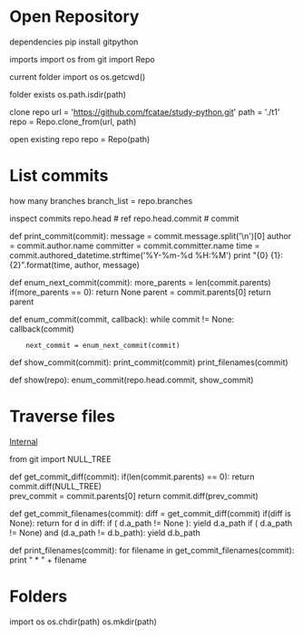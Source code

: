
# Open Repository

dependencies
    pip install gitpython

imports
    import os
    from git import Repo

current folder
    import os
    os.getcwd()

folder exists
    os.path.isdir(path)

clone repo
    url = 'https://github.com/fcatae/study-python.git'
    path = './t1'
    repo = Repo.clone_from(url, path)

open existing repo
    repo = Repo(path)


# List commits

how many branches
    branch_list = repo.branches

inspect commits
    repo.head          # ref
    repo.head.commit   # commit


def print_commit(commit):
    message = commit.message.split('\n')[0]
    author = commit.author.name
    committer = commit.committer.name
    time = commit.authored_datetime.strftime('%Y-%m-%d %H:%M')
    print "{0} {1}: {2}".format(time, author, message)


def enum_next_commit(commit):
    more_parents = len(commit.parents)
    if(more_parents == 0):
        return None
    parent = commit.parents[0]
    return parent

def enum_commit(commit, callback):
    while commit != None:
        callback(commit)

        next_commit = enum_next_commit(commit)


def show_commit(commit):
    print_commit(commit)
    print_filenames(commit)


def show(repo):
    enum_commit(repo.head.commit, show_commit)


# Traverse files

[Internal](https://git-scm.com/book/en/v2/Git-Internals-Git-Objects)

from git import NULL_TREE

def get_commit_diff(commit):
    if(len(commit.parents) == 0):
        return commit.diff(NULL_TREE)        
    prev_commit = commit.parents[0]
    return commit.diff(prev_commit)


def get_commit_filenames(commit):
    diff = get_commit_diff(commit)
    if(diff is None):
        return
    for d in diff:
        if ( d.a_path != None ):
            yield d.a_path
        if ( d.a_path != None) and (d.a_path != d.b_path):
            yield d.b_path


def print_filenames(commit):
    for filename in get_commit_filenames(commit):
        print "   * " + filename


# Folders

import os
os.chdir(path)
os.mkdir(path)

